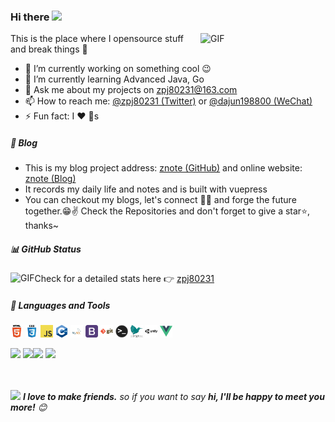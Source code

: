 ### Hi there <a href="https://zpj80231.gitee.io/znote/"><img src="https://media.giphy.com/media/hvRJCLFzcasrR4ia7z/giphy.gif" width="25px"></a>

<img align="right" alt="GIF" src="https://raw.githubusercontent.com/haoruilee/haoruilee/master/pic/pusheencode.gif" width="200px" />

This is the place where I opensource stuff and break things :rofl:

- 🔭 I’m currently working on something cool :wink:
- 🌱 I’m currently learning Advanced Java, Go
- 💬 Ask me about my projects on zpj80231@163.com
- 📫 How to reach me: [@zpj80231 (Twitter)](https://twitter.com/zpj80231) or [@dajun198800 (WeChat)]()
- ⚡ Fun fact: I :heart: :dog:s

##### 📕 Blog

- This is my blog project address: [znote (GitHub)](https://github.com/zpj80231/znote) and online website: [znote (Blog)](https://zpj80231.gitee.io/znote/)
- It records my daily life and notes and is built with vuepress
- You can checkout my blogs, let's connect 👨‍💻 and forge the future together.😁✌
  Check the Repositories and don't forget to give a star:star:, thanks~

##### 📊 GitHub Status

<img align="left" alt="GIF" src="https://github-readme-stats.vercel.app/api?username=zpj80231&show_icons=true&hide_border=true" />

Check for a detailed stats here :point_right: [zpj80231](https://sourcerer.io/zpj80231)

##### :hammer: Languages and Tools

<code><img height="20" src="https://raw.githubusercontent.com/github/explore/80688e429a7d4ef2fca1e82350fe8e3517d3494d/topics/html/html.png"></code>
<code><img height="20" src="https://raw.githubusercontent.com/github/explore/80688e429a7d4ef2fca1e82350fe8e3517d3494d/topics/css/css.png"></code>
<code><img height="20" src="https://raw.githubusercontent.com/github/explore/80688e429a7d4ef2fca1e82350fe8e3517d3494d/topics/javascript/javascript.png"></code>
<code><img height="20" src="https://raw.githubusercontent.com/github/explore/80688e429a7d4ef2fca1e82350fe8e3517d3494d/topics/cpp/cpp.png"></code>
<code><img height="20" src="https://raw.githubusercontent.com/github/explore/80688e429a7d4ef2fca1e82350fe8e3517d3494d/topics/mysql/mysql.png"></code>
<code><img height="20" src="https://raw.githubusercontent.com/github/explore/80688e429a7d4ef2fca1e82350fe8e3517d3494d/topics/bootstrap/bootstrap.png"></code>
<code><img height="20" src="https://raw.githubusercontent.com/github/explore/80688e429a7d4ef2fca1e82350fe8e3517d3494d/topics/git/git.png"></code>
<code><img height="20" src="https://raw.githubusercontent.com/github/explore/80688e429a7d4ef2fca1e82350fe8e3517d3494d/topics/terminal/terminal.png"></code>
<code><img height="20" src="https://raw.githubusercontent.com/github/explore/80688e429a7d4ef2fca1e82350fe8e3517d3494d/topics/latex/latex.png"></code>
<code><img height="20" src="https://raw.githubusercontent.com/github/explore/80688e429a7d4ef2fca1e82350fe8e3517d3494d/topics/unity/unity.png"></code>
<code><img height="20" src="https://raw.githubusercontent.com/github/explore/80688e429a7d4ef2fca1e82350fe8e3517d3494d/topics/vue/vue.png"></code>

<img src="http://img.shields.io/badge/-Java-F89820?style=flat&logo=java&logoColor=white"> <img src="https://img.shields.io/badge/-GO-659ad2?style=flat&logo=GO&logoColor=ffffff"><img src="https://img.shields.io/badge/-Python-black?style=flat&logo=python&logoColor=white"> <img src="https://img.shields.io/badge/-MySQL-darkkhaki?style=flat&logo=mysql&logoColor=EEEEEE">

<br/><br/>
<img src="https://media.giphy.com/media/LnQjpWaON8nhr21vNW/giphy.gif" width="60"> <em><b>I love to make friends.</b> so if you want to say <b>hi, I'll be happy to meet you more!</b> 😊</em>
